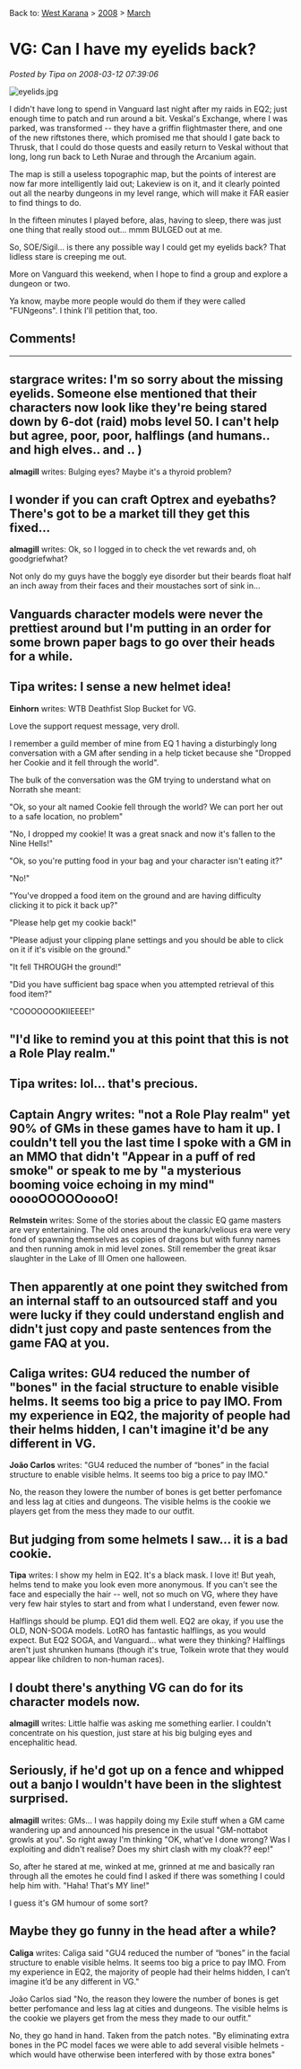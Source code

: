Back to: [West Karana](/posts/westkarana.md) > [2008](/posts/2008/westkarana.md) > [March](./westkarana.md)
# VG: Can I have my eyelids back?

*Posted by Tipa on 2008-03-12 07:39:06*

![eyelids.jpg](../../../uploads/2008/03/eyelids.jpg)

I didn't have long to spend in Vanguard last night after my raids in EQ2; just enough time to patch and run around a bit. Veskal's Exchange, where I was parked, was transformed -- they have a griffin flightmaster there, and one of the new riftstones there, which promised me that should I gate back to Thrusk, that I could do those quests and easily return to Veskal without that long, long run back to Leth Nurae and through the Arcanium again.

The map is still a useless topographic map, but the points of interest are now far more intelligently laid out; Lakeview is on it, and it clearly pointed out all the nearby dungeons in my level range, which will make it FAR easier to find things to do.

In the fifteen minutes I played before, alas, having to sleep, there was just one thing that really stood out... mmm BULGED out at me.

So, SOE/Sigil... is there any possible way I could get my eyelids back? That lidless stare is creeping me out.

More on Vanguard this weekend, when I hope to find a group and explore a dungeon or two. 

Ya know, maybe more people would do them if they were called "FUNgeons". I think I'll petition that, too.

## Comments!
---
**stargrace** writes: I'm so sorry about the missing eyelids. Someone else mentioned that their characters now look like they're being stared down by 6-dot (raid) mobs level 50. I can't help but agree, poor, poor, halflings (and humans.. and high elves.. and .. )
---
**almagill** writes: Bulging eyes? Maybe it's a thyroid problem?

I wonder if you can craft Optrex and eyebaths? There's got to be a market till they get this fixed...
---
**almagill** writes: Ok, so I logged in to check the vet rewards and, oh goodgriefwhat?

Not only do my guys have the boggly eye disorder but their beards float half an inch away from their faces and their moustaches sort of sink in...

Vanguards character models were never the prettiest around but I'm putting in an order for some brown paper bags to go over their heads for a while.
---
**Tipa** writes: I sense a new helmet idea!
---
**Einhorn** writes: WTB Deathfist Slop Bucket for VG.

Love the support request message, very droll.

I remember a guild member of mine from EQ 1 having a disturbingly long conversation with a GM after sending in a help ticket because she "Dropped her Cookie and it fell through the world".

The bulk of the conversation was the GM trying to understand what on Norrath she meant:

"Ok, so your alt named Cookie fell through the world? We can port her out to a safe location, no problem"

"No, I dropped my cookie! It was a great snack and now it's fallen to the Nine Hells!"

"Ok, so you're putting food in your bag and your character isn't eating it?"

"No!"

"You've dropped a food item on the ground and are having difficulty clicking it to pick it back up?"

"Please help get my cookie back!"

"Please adjust your clipping plane settings and you should be able to click on it if it's visible on the ground."

"It fell THROUGH the ground!"

"Did you have sufficient bag space when you attempted retrieval of this food item?"

"COOOOOOOKIIEEEE!"

"I'd like to remind you at this point that this is not a Role Play realm."
---
**Tipa** writes: lol... that's precious.
---
**Captain Angry** writes: "not a Role Play realm" yet 90% of GMs in these games have to ham it up. I couldn't tell you the last time I spoke with a GM in an MMO that didn't "Appear in a puff of red smoke" or speak to me by "a mysterious booming voice echoing in my mind" ooooOOOOOoooO!
---
**Relmstein** writes: Some of the stories about the classic EQ game masters are very entertaining. The old ones around the kunark/velious era were very fond of spawning themselves as copies of dragons but with funny names and then running amok in mid level zones. Still remember the great iksar slaughter in the Lake of Ill Omen one halloween.

Then apparently at one point they switched from an internal staff to an outsourced staff and you were lucky if they could understand english and didn't just copy and paste sentences from the game FAQ at you.
---
**Caliga** writes: GU4 reduced the number of "bones" in the facial structure to enable visible helms. It seems too big a price to pay IMO. From my experience in EQ2, the majority of people had their helms hidden, I can't imagine it'd be any different in VG.
---
**João Carlos** writes: "GU4 reduced the number of “bones” in the facial structure to enable visible helms. It seems too big a price to pay IMO."

No, the reason they lowere the number of bones is get better perfomance and less lag at cities and dungeons. The visible helms is the cookie we players get from the mess they made to our outfit.

But judging from some helmets I saw... it is a bad cookie.
---
**Tipa** writes: I show my helm in EQ2. It's a black mask. I love it! But yeah, helms tend to make you look even more anonymous. If you can't see the face and especially the hair -- well, not so much on VG, where they have very few hair styles to start and from what I understand, even fewer now.

Halflings should be plump. EQ1 did them well. EQ2 are okay, if you use the OLD, NON-SOGA models. LotRO has fantastic halflings, as you would expect. But EQ2 SOGA, and Vanguard... what were they thinking? Halflings aren't just shrunken humans (though it's true, Tolkein wrote that they would appear like children to non-human races).

I doubt there's anything VG can do for its character models now.
---
**almagill** writes: Little halfie was asking me something earlier. I couldn't concentrate on his question, just stare at his big bulging eyes and encephalitic head.

Seriously, if he'd got up on a fence and whipped out a banjo I wouldn't have been in the slightest surprised.
---
**almagill** writes: GMs... I was happily doing my Exile stuff when a GM came wandering up and announced his presence in the usual "GM-nottabot growls at you". So right away I'm thinking "OK, what've I done wrong? Was I exploiting and didn't realise? Does my shirt clash with my cloak?? eep!"

So, after he stared at me, winked at me, grinned at me and basically ran through all the emotes he could find I asked if there was something I could help him with. "Haha! That's MY line!"

I guess it's GM humour of some sort? 

Maybe they go funny in the head after a while?
---
**Caliga** writes: Caliga said "GU4 reduced the number of “bones” in the facial structure to enable visible helms. It seems too big a price to pay IMO. From my experience in EQ2, the majority of people had their helms hidden, I can’t imagine it’d be any different in VG."

João Carlos siad "No, the reason they lowere the number of bones is get better perfomance and less lag at cities and dungeons. The visible helms is the cookie we players get from the mess they made to our outfit."

No, they go hand in hand. Taken from the patch notes.
"By eliminating extra bones in the PC model faces we were able to add several visible helmets - which would have otherwise been interfered with by those extra bones"
